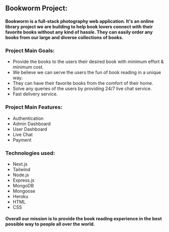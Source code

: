 ## Bookworm Project:

#### Bookworm is a full-stack photography web application. It's an online library project we are building to help book lovers connect with their favorite books without any kind of hassle. They can easily order any books from our large and diverse collections of books.

### Project Main Goals:

- Provide the books to the users their desired book with minimum effort & minimum cost.
- We believe we can serve the users the fun of book reading in a unique way.
- They can have their favorite books from the comfort of their home.
- Solve any queries of the users by providing 24/7 live chat service.
- Fast delivery service.

### Project Main Features:

- Authentication
- Admin Dashboard
- User Dashboard
- Live Chat
- Payment

### Technologies used:

- Next.js
- Tailwind
- Node.js
- Express.js
- MongoDB
- Mongoose
- Heroku
- HTML
- CSS

#### Overall our mission is to provide the book reading experience in the best possible way to people all over the world.
